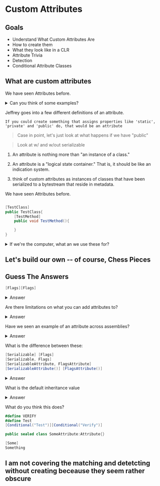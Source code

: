 # Custom Attributes
## Goals
- Understand What Custom Attributes Are
- How to create them
- What they look like in a CLR
- Attribute Trivia
- Detection
- Conditional Attribute Classes 

## What are custom attributes
We have seen Attributes before. 
<details>
  <summary>Can you think of some examples?</summary>
  - Bit Flags
  - Serializable
</details>

Jeffrey goes into a few different definitions of an attribute.

```
If you could create something that assigns properties like 'static', 'private' and 'public' do, that would be an attribute
```
> Case in point, let's just look at what happens if we have "public"

> Look at w/ and w/out serializable

1. An attribute is nothing more than "an instance of a class."

2. An attribute is a "logical state container." That is, it should be like an indication system.

3. think of custom attributes as instances of classes that have been serialized to a bytestream that reside in metadata.

We have seen Attributes before. 

```C#

[TestClass]
public TestClass{
    [TestMethod]
    public void TestMethod(){

    }
}
```
<details>
  <summary>If we're the computer, what an we use these for?</summary>
  We can go through the methods/classes and only pick ones that match our "attribute" and then do functions on them.
</details>



## Let's build our own -- of course, Chess Pieces


## Guess The Answers
```C#
[Flags][Flags]
```
<details>
  <summary>Answer</summary>
  Duplicate flags error
</details>

Are there limitations on what you can add attributes to?
<details>
  <summary>Answer</summary>
  Not really. Unless you specify them directly, there's no limitations
</details>

Have we seen an example of an attribute across assemblies?

<details>
  <summary>Answer</summary>
  [assembly: InternalsVisibleTo("AssemblyB")]
</details>

What is the difference between these:

```C#
[Serializable] [Flags]
[Serializable, Flags]
[SerializableAttribute, FlagsAttribute]
[SerializableAttribute()] [FlagsAttribute()]
```

<details>
  <summary>Answer</summary>
  None. They all the same
</details>


What is the default inheritance value
<details>
  <summary>Answer</summary>
  True
</details>

What do you think this does?

```C#
#define VERIFY
#define Test
[Conditional("Test")][Conditional("Verify")]

public sealed class SomeAttribute:Attribute{}

[Some]
Something
```

## I am not covering the matching and detetcting without creating beceause they seem rather obscure
